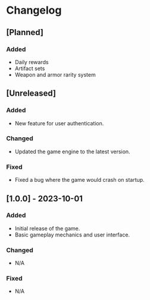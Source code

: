 # Changelog

## [Planned]

### Added
- Daily rewards
- Artifact sets
- Weapon and armor rarity system


## [Unreleased]
### Added
- New feature for user authentication.

### Changed
- Updated the game engine to the latest version.

### Fixed
- Fixed a bug where the game would crash on startup.

## [1.0.0] - 2023-10-01
### Added
- Initial release of the game.
- Basic gameplay mechanics and user interface.

### Changed
- N/A

### Fixed
- N/A
